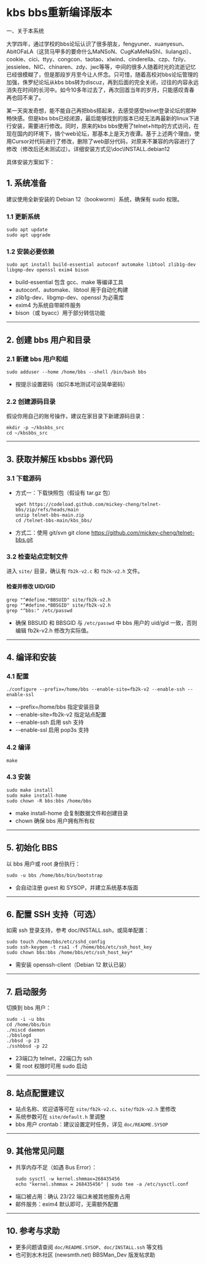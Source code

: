 # kbs bbs重新编译版本

一、关于本系统

大学四年，通过学校的bbs论坛认识了很多朋友，fengyuner、xuanyesun、AbitOFaLA（这货马甲多的要命什么MaNSoN、CugKaMeNaShl、liulangzi）、cookie、cici、ttyy、congcon、taotao、xlwind、cinderella、czp、fzily、jessielee、NIC、chinaren、zdy、jwc等等，中间的很多人随着时光的流逝记忆已经很模糊了，但是那段岁月至今让人怀念。只可惜，随着高校对bbs论坛管理的加强，侏罗纪论坛从kbs bbs转为discuz，再到后面的完全关闭，过往的内容永远消失在时间的长河中。如今10多年过去了，再次回首当年的岁月，只能感叹青春再也回不来了。

某一天突发奇想，能不能自己再把bbs搭起来，去感受感受telnet登录论坛的那种畅快感。但是kbs bbs已经闭源，最后能够找到的版本已经无法再最新的linux下进行安装，需要进行修改。同时，原来的kbs bbs使用了telnet+http的方式访问，在现在国内的环境下，搞个web论坛，那基本上是天方夜谭。基于上述两个理由，使用Cursor对代码进行了修改，删除了web部分代码，对原来不兼容的内容进行了修改（修改后还未测试过）。详细安装方式见\doc\INSTALL.debian12

具体安装方案如下：

## 1. 系统准备

建议使用全新安装的 Debian 12（bookworm）系统，确保有 sudo 权限。

### 1.1 更新系统

```
sudo apt update
sudo apt upgrade
```

### 1.2 安装必要依赖

```
sudo apt install build-essential autoconf automake libtool zlib1g-dev libgmp-dev openssl exim4 bison
```

- build-essential 包含 gcc、make 等编译工具
- autoconf、automake、libtool 用于自动化构建
- zlib1g-dev、libgmp-dev、openssl 为必需库
- exim4 为系统自带邮件服务
- bison（或 byacc）用于部分转信功能

---

## 2. 创建 bbs 用户和目录

### 2.1 新建 bbs 用户和组

```
sudo adduser --home /home/bbs --shell /bin/bash bbs
```

- 按提示设置密码（如只本地测试可设简单密码）

### 2.2 创建源码目录

假设你用自己的账号操作，建议在家目录下新建源码目录：

```
mkdir -p ~/kbsbbs_src
cd ~/kbsbbs_src
```

---

## 3. 获取并解压 kbsbbs 源代码

### 3.1 下载源码

- 方式一：下载快照包（假设有 tar.gz 包）
  ```
  wget https://codeload.github.com/mickey-cheng/telnet-bbs/zip/refs/heads/main
  unzip telnet-bbs-main.zip
  cd /telnet-bbs-main/kbs_bbs/
  ```
- 方式二：使用 git/svn
git clone https://github.com/mickey-cheng/telnet-bbs.git

### 3.2 检查站点定制文件

进入 `site/` 目录，确认有 `fb2k-v2.c` 和 `fb2k-v2.h` 文件。

#### 检查并修改 UID/GID

```
grep "^#define.*BBSUID" site/fb2k-v2.h
grep "^#define.*BBSGID" site/fb2k-v2.h
grep "^bbs:" /etc/passwd
```

- 确保 BBSUID 和 BBSGID 与 `/etc/passwd` 中 bbs 用户的 uid/gid 一致，否则编辑 fb2k-v2.h 修改为实际值。

---

## 4. 编译和安装

### 4.1 配置

```
./configure --prefix=/home/bbs --enable-site=fb2k-v2 --enable-ssh --enable-ssl
```

- --prefix=/home/bbs 指定安装目录
- --enable-site=fb2k-v2 指定站点配置
- --enable-ssh 启用 ssh 支持
- --enable-ssl 启用 pop3s 支持

### 4.2 编译

```
make
```

### 4.3 安装

```
sudo make install
sudo make install-home
sudo chown -R bbs:bbs /home/bbs
```

- make install-home 会复制数据文件和创建目录
- chown 确保 bbs 用户拥有所有权

---

## 5. 初始化 BBS

以 bbs 用户或 root 身份执行：

```
sudo -u bbs /home/bbs/bin/bootstrap
```

- 会自动注册 guest 和 SYSOP，并建立系统基本版面

---

## 6. 配置 SSH 支持（可选）

如需 ssh 登录支持，参考 doc/INSTALL.ssh，或简单配置：

```
sudo touch /home/bbs/etc/sshd_config
sudo ssh-keygen -t rsa1 -f /home/bbs/etc/ssh_host_key
sudo chown bbs:bbs /home/bbs/etc/ssh_host_key*
```

- 需安装 openssh-client（Debian 12 默认已装）

---

## 7. 启动服务

切换到 bbs 用户：

```
sudo -i -u bbs
cd /home/bbs/bin
./miscd daemon
./bbslogd
./bbsd -p 23
./sshbbsd -p 22
```

- 23端口为 telnet，22端口为 ssh
- 需 root 权限时可用 sudo 启动

---

## 8. 站点配置建议

- 站点名称、欢迎语等可在 `site/fb2k-v2.c`、`site/fb2k-v2.h` 里修改
- 系统参数可在 `site/default.h` 里调整
- bbs 用户 crontab：建议设置定时任务，详见 `doc/README.SYSOP`

---

## 9. 其他常见问题

- 共享内存不足（如遇 Bus Error）：
  ```
  sudo sysctl -w kernel.shmmax=268435456
  echo "kernel.shmmax = 268435456" | sudo tee -a /etc/sysctl.conf
  ```
- 端口被占用：确认 23/22 端口未被其他服务占用
- 邮件服务：exim4 默认即可，无需额外配置

---

## 10. 参考与求助

- 更多问题请查阅 `doc/README.SYSOP`、`doc/INSTALL.ssh` 等文档
- 也可到水木社区 (newsmth.net) BBSMan_Dev 版发帖求助
